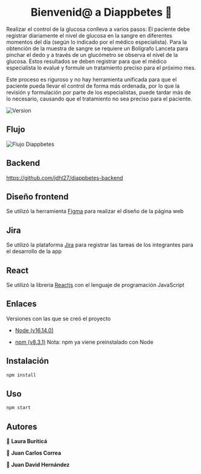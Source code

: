 <h1 align="center">Bienvenid@ a Diappbetes 👋</h1>

Realizar el control de la glucosa conlleva a varios pasos: El paciente debe registrar diariamente el nivel de glucosa en la sangre en diferentes momentos del día (según lo indicado por el médico especialista). Para la obtención de la muestra de sangre se requiere un Bolígrafo Lanceta para pinchar el dedo y a través de un glucómetro se observa el nivel de la glucosa. Estos resultados se deben registrar para que el médico especialista lo evalué y formule un tratamiento preciso para el próximo mes.  

Este proceso es riguroso y no hay herramienta unificada para que el paciente pueda llevar el control de forma más ordenada, por lo que la revisión y formulación por parte de los especialistas, puede tardar más de lo necesario, causando que el tratamiento no sea preciso para el paciente. 

<p>
  <img alt="Version" src="https://img.shields.io/badge/version-0.0-blue.svg?cacheSeconds=2592000" />
</p>

## Flujo

<p>
  <img alt="Flujo Diappbetes" src="https://jdhl27.github.io/Portafolio/images/flow-diappbetes.jpeg" />
</p>

## Backend
https://github.com/jdhl27/diappbetes-backend

## Diseño frontend
Se utilizó la herramienta [Figma](https://www.figma.com/file/2wfnXM7huOfmB0FE8F7F53/Untitled?node-id=1%3A2) para realizar el diseño de la página web

## Jira
Se utilizó la plataforma [Jira](https://equipo2703.atlassian.net/jira/software/projects/DIAPP/boards/1) para registrar las tareas de los integrantes para el desarrollo de la app

## React
Se utilizó la libreria [Reactjs](https://es.reactjs.org/) con el lenguaje de programación JavaScript

## Enlaces
Versiones con las que se creó el proyecto

- [Node (v16.14.0)](https://nodejs.org/es/download/releases/)

- [npm (v8.3.1)](https://www.npmjs.com/) Nota: npm ya viene preinstalado con Node
## Instalación

```sh
npm install
```

## Uso
```sh
npm start
```

## Autores

👤 **Laura Buriticá**

👤 **Juan Carlos Correa**

👤 **Juan David Hernández**

